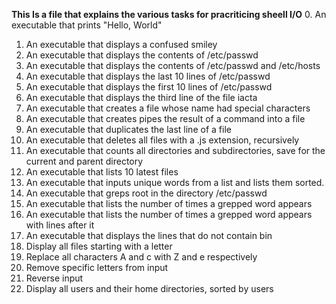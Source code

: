 __This Is a file that explains the various tasks for pracriticing  sheell I/O__
0. An executable that prints "Hello, World"
1.  An executable that displays a confused smiley
2. An executable that displays the contents of /etc/passwd
3. An executable that displays the contents of /etc/passwd and /etc/hosts
4. An executable that displays the last 10 lines of /etc/passwd
5. An executable that displays the first 10 lines of /etc/passwd
6. An executable that displays the third line of the file iacta
7. An executable that creates a file whose name had special characters
8. An executable that creates pipes the result of a command into a file
9. An executable that duplicates the last line of a file
10. An executable that deletes all files with a .js extension, recursively
11. An executable that counts all directories and subdirectories, save for the current and parent directory
12. An executable that lists 10 latest files
13. An executable that inputs unique words from a list and lists them sorted.
14. An executable that greps root in the directory  /etc/passwd
15. An executable that lists the number of times a grepped word appears
16. An executable that lists the number of times a grepped word appears with lines after it
17. An executable that displays the lines that do not contain bin
18. Display all files starting with a letter
19. Replace all characters A and c with Z and e respectively
20. Remove specific letters from input
21. Reverse input
22. Display all users and their home directories, sorted by users
